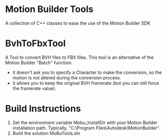 # Motion Builder Tools
A collection of C++ classes to ease the use of the Motion Builder SDK

# BvhToFbxTool
A Tool to convert BVH files to FBX files.
This tool is an alternative of the Motion Builder "Batch" function: 
- it doesn't ask you to specify a Character to make the conversion, so the motion is not altered during the conversion process.
- it allows you to keep the original BVH framerate (but you can still force the framerate value).

# Build Instructions
1) Set the environment variable Mobu_InstallDir with your Motion Builder installation path.
Typically, "C:\Program Files\Autodesk\MotionBuilder".
2) Build the solution MoBuTools.sln
